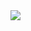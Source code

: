 <img src="https://capsule-render.vercel.app/api?type=waving&color=gradient&height=200&text=Hi,%20I'm%20Anton!&desc=Software%20Developer%20Python%20|%20Django%20|%20FastAPI&descAlign=20&descAlignY=80"/>
